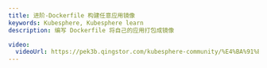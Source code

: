 ```yaml
---
title: 进阶-Dockerfile 构建任意应用镜像
keywords: Kubesphere, Kubesphere learn
description: 编写 Dockerfile 将自己的应用打包成镜像

video: 
  videoUrl: https://pek3b.qingstor.com/kubesphere-community/%E4%BA%91%E5%8E%9F%E7%94%9F%E5%AE%9E%E6%88%98/23%E3%80%81%E5%AE%B9%E5%99%A8%E5%8C%96-%E8%BF%9B%E9%98%B6-Dockerfile%E6%9E%84%E5%BB%BA%E4%BB%BB%E6%84%8F%E5%BA%94%E7%94%A8%E9%95%9C%E5%83%8F.mp4
---
```

